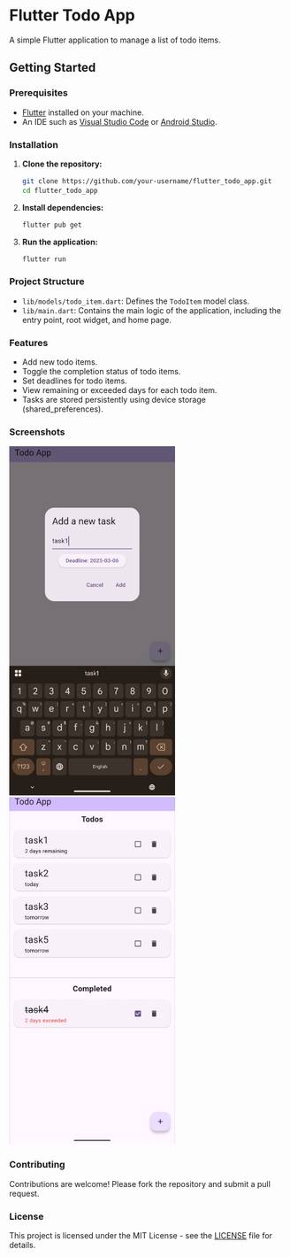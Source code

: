 # Flutter Todo App

A simple Flutter application to manage a list of todo items.

## Getting Started

### Prerequisites

- [Flutter](https://flutter.dev/docs/get-started/install) installed on your machine.
- An IDE such as [Visual Studio Code](https://code.visualstudio.com/) or [Android Studio](https://developer.android.com/studio).

### Installation

1. **Clone the repository:**

   ```sh
   git clone https://github.com/your-username/flutter_todo_app.git
   cd flutter_todo_app
   ```

2. **Install dependencies:**

   ```sh
   flutter pub get
   ```

3. **Run the application:**

   ```sh
   flutter run
   ```

### Project Structure

- `lib/models/todo_item.dart`: Defines the `TodoItem` model class.
- `lib/main.dart`: Contains the main logic of the application, including the entry point, root widget, and home page.

### Features

- Add new todo items.
- Toggle the completion status of todo items.
- Set deadlines for todo items.
- View remaining or exceeded days for each todo item.
- Tasks are stored persistently using device storage (shared_preferences).

### Screenshots

<p float="left">
  <img src="screenshots/screenshot1.jpg" alt="Screenshot 1" width="300" style="margin-right: 30px;"/>
  <img src="screenshots/screenshot2.jpg" alt="Screenshot 2" width="300"/>
</p>

### Contributing

Contributions are welcome! Please fork the repository and submit a pull request.

### License

This project is licensed under the MIT License - see the [LICENSE](LICENSE) file for details.

